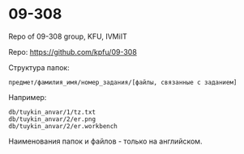 # 09-308
Repo of 09-308 group, KFU, IVMiIT

Repo: https://github.com/kpfu/09-308

Структура папок:
```
предмет/фамилия_имя/номер_задания/[файлы, связанные с заданием]
```
Например:
```
db/tuykin_anvar/1/tz.txt
db/tuykin_anvar/2/er.png
db/tuykin_anvar/2/er.workbench
```
Наименования папок и файлов - только на английском.

